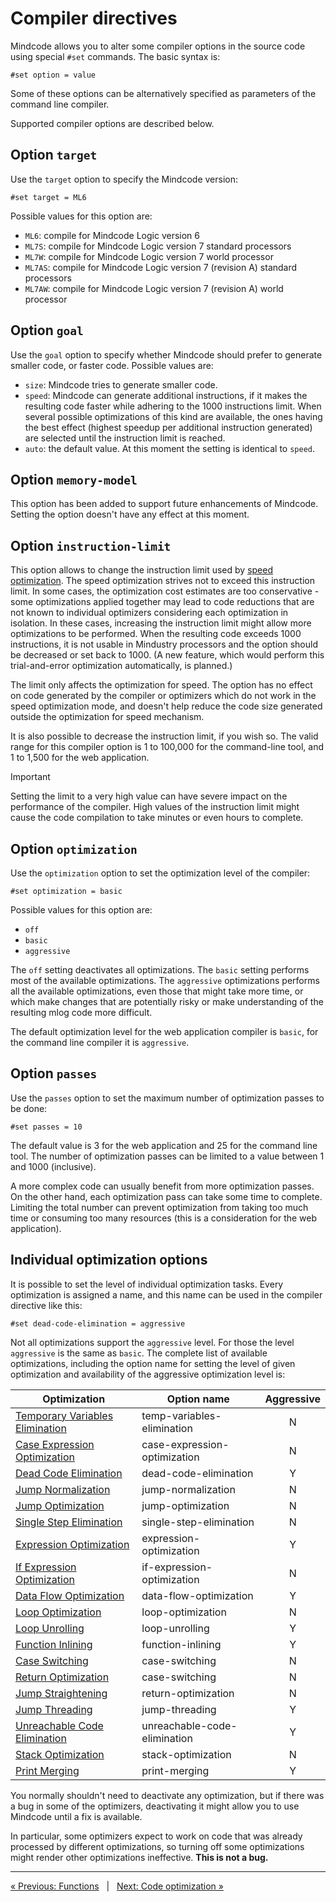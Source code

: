 # Compiler directives

Mindcode allows you to alter some compiler options in the source code using special `#set` commands.
The basic syntax is: 

```
#set option = value
```

Some of these options can be alternatively specified as parameters of the command line compiler.

Supported compiler options are described below.

## Option `target`

Use the `target` option to specify the Mindcode version:

```
#set target = ML6
```

Possible values for this option are:
* `ML6`: compile for Mindcode Logic version 6
* `ML7S`: compile for Mindcode Logic version 7 standard processors
* `ML7W`: compile for Mindcode Logic version 7 world processor
* `ML7AS`: compile for Mindcode Logic version 7 (revision A) standard processors
* `ML7AW`: compile for Mindcode Logic version 7 (revision A) world processor

## Option `goal`

Use the `goal` option to specify whether Mindcode should prefer to generate smaller code, or faster code. 
Possible values are:

* `size`: Mindcode tries to generate smaller code.
* `speed`: Mindcode can generate additional instructions, if it makes the resulting code faster while adhering to 
  the 1000 instructions limit. When several possible optimizations of this kind are available, the ones having the 
  best effect (highest speedup per additional instruction generated) are selected until the instruction limit is 
  reached. 
* `auto`: the default value. At this moment the setting is identical to `speed`.

## Option `memory-model`

This option has been added to support future enhancements of Mindcode. Setting the option doesn't have any effect at 
this moment. 

## Option `instruction-limit`

This option allows to change the instruction limit used by [speed
optimization](SYNTAX-6-OPTIMIZATIONS.markdown#optimization-for-speed). The speed optimization strives not to exceed 
this instruction limit. In some cases, the optimization cost estimates are too conservative - some optimizations 
applied together may lead to code reductions that are not known to individual optimizers considering each 
optimization in isolation. In these cases, increasing the instruction limit might allow more optimizations to be 
performed. When the resulting code exceeds 1000 instructions, it is not usable in Mindustry processors and the 
option should be decreased or set back to 1000. (A new feature, which would perform this trial-and-error 
optimization automatically, is planned.)

The limit only affects the optimization for speed. The option has no effect on code generated by the compiler or 
optimizers which do not work in the speed optimization mode, and doesn't help reduce the code size generated outside 
the optimization for speed mechanism. 

It is also possible to decrease the instruction limit, if you wish so. The valid range for this compiler option is 1 
to 100,000 for the command-line tool, and 1 to 1,500 for the web application.

> [!IMPORTANT]
> Setting the limit to a very high value can have severe impact on the performance of the compiler. High 
> values of the instruction limit might cause the code compilation to take minutes or even hours to complete.

## Option `optimization`

Use the `optimization` option to set the optimization level of the compiler:

```
#set optimization = basic
```

Possible values for this option are:

* `off`
* `basic`
* `aggressive`

The `off` setting deactivates all optimizations. The `basic` setting performs most of the available optimizations.
The `aggressive` optimizations performs all the available optimizations, even those that might take more time, or 
which make changes that are potentially risky or make understanding of the resulting mlog code more difficult.

The default optimization level for the web application compiler is `basic`, for the command line compiler it is 
`aggressive`.

## Option `passes`

Use the `passes` option to set the maximum number of optimization passes to be done:

```
#set passes = 10
```

The default value is 3 for the web application and 25 for the command line tool. The number of optimization passes
can be limited to a value between 1 and 1000 (inclusive).

A more complex code can usually benefit from more optimization passes. On the other hand, each optimization pass can
take some time to complete. Limiting the total number can prevent optimization from taking too much time or
consuming too many resources (this is a consideration for the web application).

## Individual optimization options

It is possible to set the level of individual optimization tasks. Every optimization is assigned a name,
and this name can be used in the compiler directive like this:

```
#set dead-code-elimination = aggressive
```

Not all optimizations support the `aggressive` level. For those the level `aggressive` is the same as `basic`.
The complete list of available optimizations, including the option name for setting the level of given optimization
and availability of the aggressive optimization level is:

| Optimization                                                                                       | Option name                  | Aggressive |
|----------------------------------------------------------------------------------------------------|------------------------------|:----------:|
| [Temporary Variables Elimination](SYNTAX-6-OPTIMIZATIONS.markdown#temporary-variables-elimination) | temp-variables-elimination   |     N      |
| [Case Expression Optimization](SYNTAX-6-OPTIMIZATIONS.markdown#case-expression-optimization)       | case-expression-optimization |     N      |
| [Dead Code Elimination](SYNTAX-6-OPTIMIZATIONS.markdown#dead-code-elimination)                     | dead-code-elimination        |     Y      |
| [Jump Normalization](SYNTAX-6-OPTIMIZATIONS.markdown#jump-normalization)                           | jump-normalization           |     N      |
| [Jump Optimization](SYNTAX-6-OPTIMIZATIONS.markdown#jump-optimization)                             | jump-optimization            |     N      |
| [Single Step Elimination](SYNTAX-6-OPTIMIZATIONS.markdown#single-step-elimination)                 | single-step-elimination      |     N      |
| [Expression Optimization](SYNTAX-6-OPTIMIZATIONS.markdown#expression-optimization)                 | expression-optimization      |     Y      |
| [If Expression Optimization](SYNTAX-6-OPTIMIZATIONS.markdown#if-expression-optimization)           | if-expression-optimization   |     N      |
| [Data Flow Optimization](SYNTAX-6-OPTIMIZATIONS.markdown#data-flow-optimization)                   | data-flow-optimization       |     Y      |
| [Loop Optimization](SYNTAX-6-OPTIMIZATIONS.markdown#loop-optimization)                             | loop-optimization            |     N      |
| [Loop Unrolling](SYNTAX-6-OPTIMIZATIONS.markdown#loop-unrolling)                                   | loop-unrolling               |     Y      |
| [Function Inlining](SYNTAX-6-OPTIMIZATIONS.markdown#function-inlining)                             | function-inlining            |     Y      |
| [Case Switching](SYNTAX-6-OPTIMIZATIONS.markdown#case-switching)                                   | case-switching               |     N      |
| [Return Optimization](SYNTAX-6-OPTIMIZATIONS.markdown#return-optimization)                         | case-switching               |     N      |
| [Jump Straightening](SYNTAX-6-OPTIMIZATIONS.markdown#jump-straightening)                           | return-optimization          |     N      |
| [Jump Threading](SYNTAX-6-OPTIMIZATIONS.markdown#jump-threading)                                   | jump-threading               |     Y      |
| [Unreachable Code Elimination](SYNTAX-6-OPTIMIZATIONS.markdown#unreachable-code-elimination)       | unreachable-code-elimination |     Y      |
| [Stack Optimization](SYNTAX-6-OPTIMIZATIONS.markdown#stack-optimization)                           | stack-optimization           |     N      |
| [Print Merging](SYNTAX-6-OPTIMIZATIONS.markdown#print-merging)                                     | print-merging                |     Y      |

You normally shouldn't need to deactivate any optimization, but if there was a bug in some of the optimizers,
deactivating it might allow you to use Mindcode until a fix is available.

In particular, some optimizers expect to work on code that was already processed by different optimizations,
so turning off some optimizations might render other optimizations ineffective. **This is not a bug.**  

---

[« Previous: Functions](SYNTAX-4-FUNCTIONS.markdown) &nbsp; | &nbsp; [Next: Code optimization »](SYNTAX-6-OPTIMIZATIONS.markdown)

